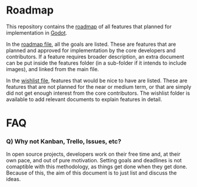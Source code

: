 # Roadmap

This repository contains the [roadmap](ROADMAP.md) of all features that planned for implementation in [Godot](https://github.com/godotengine/godot).

In the [roadmap file](ROADMAP.md), all the goals are listed. These are features that are planned and approved for implementation by the core developers and contributors. If a feature requires broader description, an extra document can be  put inside the features folder (in a sub-folder if it intends to include images), and linked from the main file.

In the [wishlist file](WISHLIST.md), features that would be nice to have are listed. These are features that are not planned for the near or medium term, or that are simply did not get enough interest from the core contributors. The wishlist folder is available to add relevant documents to explain features in detail.


# FAQ

### Q) Why not Kanban, Trello, Issues, etc?
In open source projects, developers work on their free time and, at their own pace, and out of pure motivation. Setting goals and deadlines is not comaptible with this methodology, as things get done when they get done. Because of this, the aim of this document is to just list and discuss the ideas.


